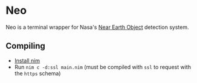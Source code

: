 # Neo
Neo is a terminal wrapper for Nasa's [Near Earth Object](https://cneos.jpl.nasa.gov/) detection system.

## Compiling
- [Install nim](https://nim-lang.org/install.html)
- Run `nim c -d:ssl main.nim` (must be compiled with `ssl` to request with the `https` schema)
